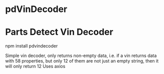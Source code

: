 # pdVinDecoder

# Parts Detect Vin Decoder

 npm install pdvindecoder

 Simple vin decoder, only returns non-empty data, i.e. if a vin returns data with 58 properties, but only 12 of them are not just an empty string, then it will only return 12
 Uses axios

